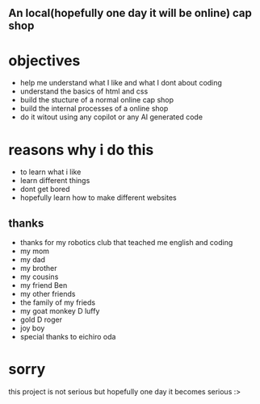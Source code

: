 ## An local(hopefully one day it will be online) cap shop 

# objectives

-  help me understand what I like and what I dont about coding
-  understand the basics of html and css
-  build the stucture of a normal online cap shop
-  build the internal processes of a online shop
-  do it witout using any copilot or any AI generated code 

# reasons why i do this

- to learn what i like
- learn different things
- dont get bored
- hopefully learn how to make different websites

## thanks 

- thanks for my robotics club that teached me english and coding
- my mom
- my dad
- my brother
- my cousins
- my friend Ben
- my other friends
- the family of my frieds
- my goat monkey D luffy
- gold D roger
- joy boy
- special thanks to eichiro oda

# sorry 

this project is not serious but hopefully one day it becomes serious :>

